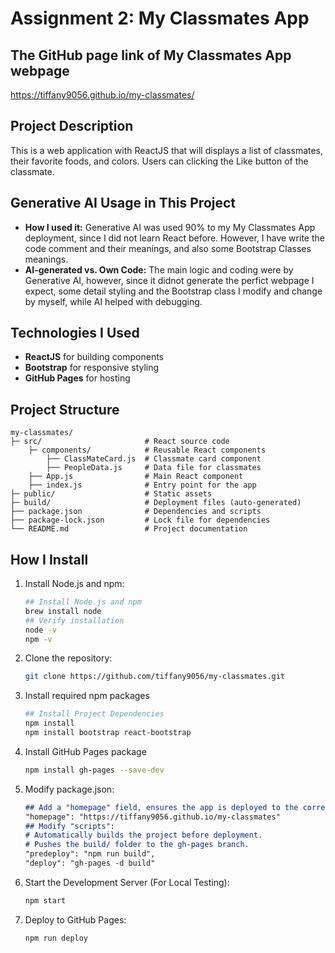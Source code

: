 # Assignment 2: My Classmates App
## The GitHub page link of My Classmates App webpage
https://tiffany9056.github.io/my-classmates/

## Project Description
This is a web application with ReactJS that will displays a list of classmates, their favorite foods, and colors. Users can clicking the Like button of the classmate.

## Generative AI Usage in This Project
- **How I used it:** Generative AI was used 90% to my My Classmates App deployment, since I did not learn React before. However, I have write the code comment and their meanings, and also some Bootstrap Classes meanings.
- **AI-generated vs. Own Code:** The main logic and coding were by Generative AI, however, since it didnot generate the perfict webpage I expect, some detail styling and the Bootstrap class I modify and change by myself, while AI helped with debugging.

## Technologies I Used
- **ReactJS** for building components
- **Bootstrap** for responsive styling
- **GitHub Pages** for hosting

## Project Structure
```
my-classmates/
├─ src/                       # React source code
    ├─ components/            # Reusable React components
        ├── ClassMateCard.js  # Classmate card component
        ├── PeopleData.js     # Data file for classmates
    ├── App.js                # Main React component
    ├── index.js              # Entry point for the app
├─ public/                    # Static assets
├─ build/                     # Deployment files (auto-generated)
├── package.json              # Dependencies and scripts
├── package-lock.json         # Lock file for dependencies
└── README.md                 # Project documentation
```

## How I Install
1. Install Node.js and npm:
   ```bash
   ## Install Node.js and npm 
   brew install node
   ## Verify installation
   node -v
   npm -v
   ```
2. Clone the repository:
   ```bash
   git clone https://github.com/tiffany9056/my-classmates.git
   ```
3. Install required npm packages
   ```bash
   ## Install Project Dependencies
   npm install
   npm install bootstrap react-bootstrap
   ```
4. Install GitHub Pages package
   ```bash
   npm install gh-pages --save-dev
   ```
6. Modify package.json:
   ```md
   ## Add a "homepage" field, ensures the app is deployed to the correct URL.:
   "homepage": "https://tiffany9056.github.io/my-classmates" 
   ## Modify "scripts":
   # Automatically builds the project before deployment.
   # Pushes the build/ folder to the gh-pages branch.
   "predeploy": "npm run build", 
   "deploy": "gh-pages -d build" 
   ```
7. Start the Development Server (For Local Testing):
   ```sh
   npm start
   ```
8. Deploy to GitHub Pages:
   ```sh
   npm run deploy
   ```

